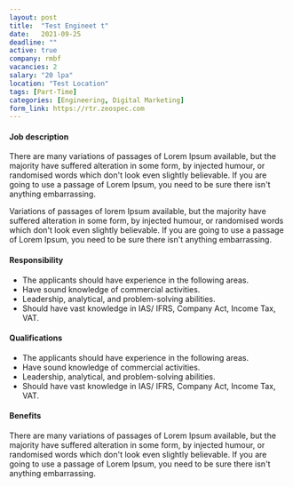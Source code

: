 ```yaml
---
layout: post
title:  "Test Engineet t"
date:   2021-09-25
deadline: ""
active: true
company: rmbf
vacancies: 2
salary: "20 lpa"
location: "Test Location"
tags: [Part-Time]
categories: [Engineering, Digital Marketing]
form_link: https://rtr.zeospec.com
---
```


#### Job description

There are many variations of passages of Lorem Ipsum available, but the majority have suffered alteration in some form, by injected humour, or randomised words which don't look even slightly believable. If you are going to use a passage of Lorem Ipsum, you need to be sure there isn't anything embarrassing.

Variations of passages of lorem Ipsum available, but the majority have suffered alteration in some form, by injected humour, or randomised words which don't look even slightly believable. If you are going to use a passage of Lorem Ipsum, you need to be sure there isn't anything embarrassing.

#### Responsibility

- The applicants should have experience in the following areas.
- Have sound knowledge of commercial activities.
- Leadership, analytical, and problem-solving abilities.
- Should have vast knowledge in IAS/ IFRS, Company Act, Income Tax, VAT.

#### Qualifications

- The applicants should have experience in the following areas.
- Have sound knowledge of commercial activities.
- Leadership, analytical, and problem-solving abilities.
- Should have vast knowledge in IAS/ IFRS, Company Act, Income Tax, VAT.

#### Benefits

There are many variations of passages of Lorem Ipsum available, but the majority have suffered alteration in some form, by injected humour, or randomised words which don't look even slightly believable. If you are going to use a passage of Lorem Ipsum, you need to be sure there isn't anything embarrassing.